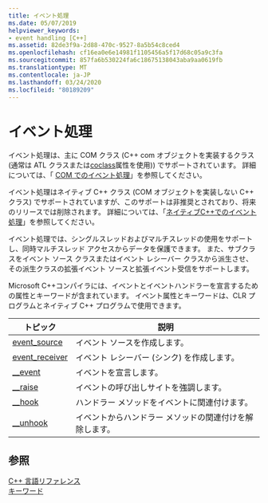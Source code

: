 ```yaml
---
title: イベント処理
ms.date: 05/07/2019
helpviewer_keywords:
- event handling [C++]
ms.assetid: 82de3f9a-2d88-470c-9527-8a5b54c8ced4
ms.openlocfilehash: cf16ea0e6e14981f1105456a5f17d68c05a9c3fa
ms.sourcegitcommit: 857fa6b530224fa6c18675138043aba9aa0619fb
ms.translationtype: MT
ms.contentlocale: ja-JP
ms.lasthandoff: 03/24/2020
ms.locfileid: "80189209"
---
```

# <a name="event-handling"></a>イベント処理

イベント処理は、主に COM クラス (C++ com オブジェクトを実装するクラス (通常は ATL クラスまたは[coclass](../windows/coclass.md)属性を使用)) でサポートされています。 詳細については、「 [COM でのイベント処理](../cpp/event-handling-in-com.md)」を参照してください。

イベント処理はネイティブ C++ クラス (COM オブジェクトを実装しない C++ クラス) でサポートされていますが、このサポートは非推奨とされており、将来のリリースでは削除されます。  詳細については、「[ネイティブC++でのイベント処理](../cpp/event-handling-in-native-cpp.md)」を参照してください。

イベント処理では、シングルスレッドおよびマルチスレッドの使用をサポートし、同時マルチスレッド アクセスからデータを保護できます。 また、サブクラスをイベント ソース クラスまたはイベント レシーバー クラスから派生させ、その派生クラスの拡張イベント ソースと拡張イベント受信をサポートします。

Microsoft C++コンパイラには、イベントとイベントハンドラーを宣言するための属性とキーワードが含まれています。 イベント属性とキーワードは、CLR プログラムとネイティブ C++ プログラムで使用できます。

|トピック|説明|
|-----------|-----------------|
|[event_source](../windows/attributes/event-source.md)|イベント ソースを作成します。|
|[event_receiver](../windows/attributes/event-receiver.md)|イベント レシーバー (シンク) を作成します。|
|[__event](../cpp/event.md)|イベントを宣言します。|
|[__raise](../cpp/raise.md)|イベントの呼び出しサイトを強調します。|
|[__hook](../cpp/hook.md)|ハンドラー メソッドをイベントに関連付けます。|
|[__unhook](../cpp/unhook.md)|イベントからハンドラー メソッドの関連付けを解除します。|

## <a name="see-also"></a>参照

[C++ 言語リファレンス](../cpp/cpp-language-reference.md)<br/>
[キーワード](../cpp/keywords-cpp.md)
